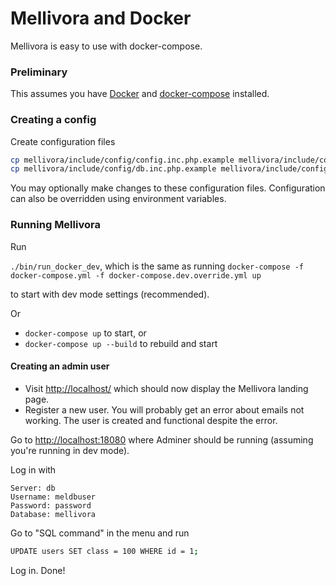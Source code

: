 Mellivora and Docker
=========

Mellivora is easy to use with docker-compose.

### Preliminary

This assumes you have [Docker](https://docs.docker.com/) and [docker-compose](https://docs.docker.com/compose/) installed.

### Creating a config

Create configuration files
```sh
cp mellivora/include/config/config.inc.php.example mellivora/include/config/config.inc.php
cp mellivora/include/config/db.inc.php.example mellivora/include/config/db.inc.php
```

You may optionally make changes to these configuration files. Configuration can also be overridden using environment variables.

### Running Mellivora

Run

``./bin/run_docker_dev``, which is the same as running ``docker-compose -f docker-compose.yml -f docker-compose.dev.override.yml up``

to start with dev mode settings (recommended).

Or
 * ``docker-compose up`` to start, or
 * ``docker-compose up --build`` to rebuild and start

#### Creating an admin user

- Visit [http://localhost/](http://localhost/) which should now display the Mellivora landing page.
- Register a new user. You will probably get an error about emails not working. The user is created and functional despite the error.

Go to [http://localhost:18080](http://localhost:18080) where Adminer should be running (assuming you're running in dev mode).

Log in with 
```
Server: db
Username: meldbuser
Password: password
Database: mellivora
```

Go to "SQL command" in the menu and run

```sh
UPDATE users SET class = 100 WHERE id = 1;
```

Log in. Done!